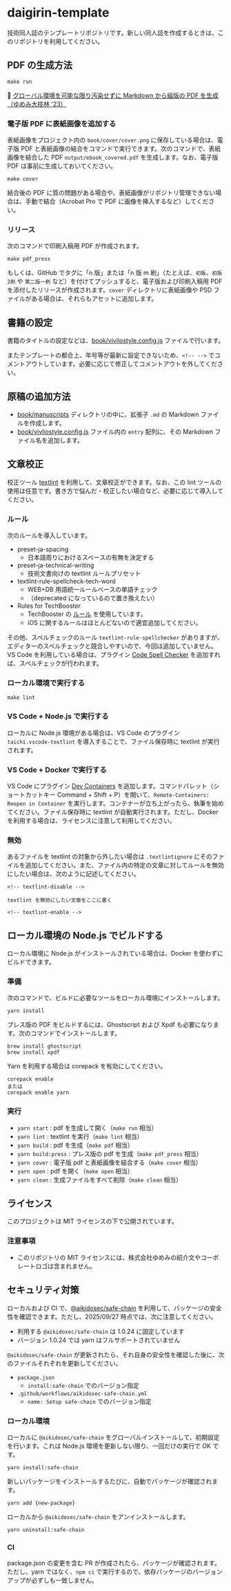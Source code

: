 # daigirin-template

技術同人誌のテンプレートリポジトリです。新しい同人誌を作成するときは、このリポジトリを利用してください。

## PDF の生成方法

```shell
make run
```

🔖 [グローバル環境を可能な限り汚染せずに Markdown から組版の PDF を生成（ゆめみ大技林 '23）](https://zenn.dev/yumemi_inc/articles/afe7745cd62af2)

### 電子版 PDF に表紙画像を追加する

表紙画像をプロジェクト内の `book/cover/cover.png` に保存している場合は、電子版 PDF と表紙画像の結合をコマンドで実行できます。次のコマンドで、表紙画像を結合した PDF `output/ebook_covered.pdf` を生成します。なお、電子版 PDF は事前に生成しておいてください。

```shell
make cover
```

結合後の PDF に質の問題がある場合や、表紙画像がリポジトリ管理できない場合は、手動で結合（Acrobat Pro で PDF に画像を挿入するなど）してください。

### リリース

次のコマンドで印刷入稿用 PDF が作成されます。

```shell
make pdf_press
```

もしくは、GitHub でタグに「n 版」または「n 版 m 刷」（たとえば、`初版`、`初版2刷` や `第二版一刷` など）を付けてプッシュすると、電子版および印刷入稿用 PDF を添付したリリースが作成されます。`cover` ディレクトリに表紙画像や PSD ファイルがある場合は、それらもアセットに追加します。

## 書籍の設定

書籍のタイトルの設定などは、[book/vivliostyle.config.js](book/vivliostyle.config.js) ファイルで行います。

またテンプレートの都合上、年号等が最新に設定できないため、`<!-- -->` でコメントアウトしています。必要に応じて修正してコメントアウトを外してください。

## 原稿の追加方法

- [book/manuscripts](book/manuscripts) ディレクトリの中に、拡張子 `.md` の Markdown ファイルを作成します。
- [book/vivliostyle.config.js](book/vivliostyle.config.js) ファイル内の `entry` 配列に、その Markdown ファイル名を追加します。

## 文章校正

校正ツール [textlint](https://textlint.github.io/) を利用して、文章校正ができます。なお、この lint ツールの使用は任意です。書き方で悩んだ・校正したい場合など、必要に応じて導入してください。

### ルール

次のルールを導入しています。

- preset-ja-spacing
  - 日本語周りにおけるスペースの有無を決定する
- preset-ja-technical-writing
  - 技術文書向けの textlint ルールプリセット
- textlint-rule-spellcheck-tech-word
  - WEB+DB 用語統一ルールベースの単語チェック
  - （deprecated になっているので置き換えたい）
- Rules for TechBooster
  - TechBooster の [ルール](https://github.com/TechBooster/ReVIEW-Template/tree/master/prh-rules) を使用しています。
  - iOS に関するルールはほとんどないので適宜追加してください。

その他、スペルチェックのルール `textlint-rule-spellchecker` がありますが、エディターのスペルチェックと競合しやすいので、今回は追加していません。VS Code を利用している場合は、プラグイン [Code Spell Checker](https://marketplace.visualstudio.com/items?itemName=streetsidesoftware.code-spell-checker) を追加すれば、スペルチェックが行われます。

### ローカル環境で実行する

```shell
make lint
```

### VS Code + Node.js で実行する

ローカルに Node.js 環境がある場合は、VS Code のプラグイン `taichi.vscode-textlint` を導入することで、ファイル保存時に textlint が実行されます。

### VS Code + Docker で実行する

VS Code にプラグイン [Dev Containers](https://marketplace.visualstudio.com/items?itemName=ms-vscode-remote.remote-containers) を追加します。コマンドパレット（ショートカットキー Command + Shift + P）を開いて、`Remote-Containers: Reopen in Container` を実行します。コンテナーが立ち上がったら、執筆を始めてください。ファイル保存時に textlint が自動実行されます。ただし、Docker を利用する場合は、ライセンスに注意して利用してください。

### 無効

あるファイルを textlint の対象から外したい場合は `.textlintignore` にそのファイルを追加してください。また、ファイル内の特定の文章に対してルールを無効にしたい場合は、次のように記述してください。

```text
<!-- textlint-disable -->

textlint を無効にしたい文章をここに書く

<!-- textlint-enable -->
```

## ローカル環境の Node.js でビルドする

ローカル環境に Node.js がインストールされている場合は、Docker を使わずにビルドできます。

### 準備

次のコマンドで、ビルドに必要なツールをローカル環境にインストールします。

```shell
yarn install
```

プレス版の PDF をビルドするには、Ghostscript および Xpdf も必要になります。次のコマンドでインストールします。

```shell
brew install ghostscript
brew install xpdf
```

Yarn を利用する場合は corepack を有効にしてください。

```shell
corepack enable
または
corepack enable yarn
```

### 実行

- `yarn start` : pdf を生成して開く（`make run` 相当）
- `yarn lint` : textlint を実行（`make lint` 相当）
- `yarn build` : pdf を生成（`make pdf` 相当）
- `yarn build:press` : プレス版の pdf を生成（`make pdf_press` 相当）
- `yarn cover` : 電子版 pdf と表紙画像を結合する（`make cover` 相当）
- `yarn open` : pdf を開く（`make open` 相当）
- `yarn clean` : 生成ファイルをすべて削除（`make clean` 相当）

## ライセンス

このプロジェクトは MIT ライセンスの下で公開されています。

### 注意事項

- このリポジトリの MIT ライセンスには、株式会社ゆめみの紹介文やコーポレートロゴは含まれません。

## セキュリティ対策

ローカルおよび CI で、[@aikidosec/safe-chain](https://github.com/AikidoSec/safe-chain) を利用して、パッケージの安全性を確認できます。ただし、2025/09/27 時点では、次に注意してください。

- 利用する `@aikidosec/safe-chain` は 1.0.24 に固定しています
- バージョン 1.0.24 では yarn はフルサポートされていません

`@aikidosec/safe-chain` が更新されたら、それ自身の安全性を確認した後に、次のファイルそれぞれを更新してください。

- `package.json`
	- `install:safe-chain` でのバージョン指定
- `.github/workflows/aikidosec-safe-chain.yml`
	- `name: Setup safe-chain` でのバージョン指定

### ローカル環境

ローカルに `@aikidosec/safe-chain` をグローバルインストールして、初期設定を行います。これは Node.js 環境を更新しない限り、一回だけの実行で OK です。

```shell
yarn install:safe-chain
```

新しいパッケージをインストールするたびに、自動でパッケージが確認されます。

```shell
yarn add {new-package}
```

ローカルから `@aikidosec/safe-chain` をアンインストールします。

```shell
yarn uninstall:safe-chain
```

### CI

package.json の変更を含む PR が作成されたら、パッケージが確認されます。ただし、yarn ではなく、`npm ci` で実行するので、依存パッケージのバージョンアップが必ずしも一致しません。
